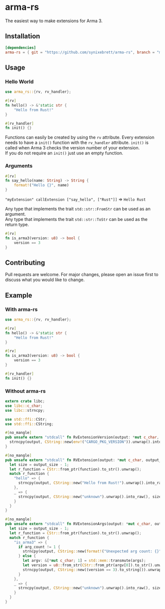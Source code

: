 # arma-rs

The easiest way to make extensions for Arma 3.

## Installation

```toml
[dependencies]
arma-rs = { git = "https://github.com/synixebrett/arma-rs", branch = "master" }
```

## Usage

### Hello World

```rust
use arma_rs::{rv, rv_handler};

#[rv]
fn hello() -> &'static str {
    "Hello from Rust!"
}

#[rv_handler]
fn init() {}

```

Functions can easily be created by using the `rv` attribute. Every extension needs to have a `init()` function with the `rv_handler` attribute. `init()` is called when Arma 3 checks the version number of your extension.  
If you do not require an `init()` just use an empty function.

### Arguments

```rust
#[rv]
fn say_hello(name: String) -> String {
    format!("Hello {}", name)
}
```

`"myExtension" callExtension ["say_hello", ["Rust"]]` => `Hello Rust`

Any type that implements the trait `std::str::FromStr` can be used as an argument.  
Any type that implements the trait `std::str::ToStr` can be used as the return type.

```rust
#[rv]
fn is_arma3(version: u8) -> bool {
    version == 3
}
```

## Contributing
Pull requests are welcome. For major changes, please open an issue first to discuss what you would like to change.

## Example

### With arma-rs
```rust 
use arma_rs::{rv, rv_handler};

#[rv]
fn hello() -> &'static str {
    "Hello from Rust!"
}

#[rv]
fn is_arma3(version: u8) -> bool {
    version == 3
}

#[rv_handler]
fn init() {}
```

### Without arma-rs
```rust
extern crate libc;
use libc::c_char;
use libc::strncpy;

use std::ffi::CStr;
use std::ffi::CString;

#[no_mangle]
pub unsafe extern "stdcall" fn RvExtensionVersion(output: *mut c_char, output_size: usize) {
  strncpy(output, CString::new(env!("CARGO_PKG_VERSION")).unwrap().into_raw(), output_size);
}

#[no_mangle]
pub unsafe extern "stdcall" fn RVExtension(output: *mut c_char, output_size: usize, function: *mut c_char ) {
  let size = output_size - 1;
  let r_function = CStr::from_ptr(function).to_str().unwrap();
  match r_function {
    "hello" => {
      strncpy(output, CString::new("Hello from Rust!").unwrap().into_raw(), size);
    },
    _ => {
      strncpy(output, CString::new("unknown").unwrap().into_raw(), size);
    }
  }
}

#[no_mangle]
pub unsafe extern "stdcall" fn RVExtensionArgs(output: *mut c_char, output_size: usize, function: *mut c_char, args: *mut *mut c_char, arg_count: usize) {
  let size = output_size - 1;
  let r_function = CStr::from_ptr(function).to_str().unwrap();
  match r_function {
    "is_arma3" => {
      if arg_count != 1 {
        strncpy(output, CString::new(format!("Unexpected arg count: {}", arg_count)).unwrap().into_raw(), size);
      } else {
        let argv: &[*mut c_char; 1] = std::mem::transmute(args);
        let version = u8::from_str(CStr::from_ptr(argv[0]).to_str().unwrap().replace("\"","")).unwrap();
        strncpy(output, CString::new((version == 3).to_string()).unwrap().into_raw(), size);
      }
    },
    _ => {
      strncpy(output, CString::new("unknown").unwrap().into_raw(), size);
    }
  }
}
```
